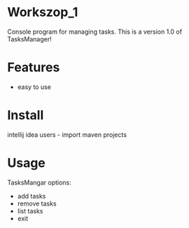 # Workszop_1
Console program for managing tasks.
This is a version 1.0 of TasksManager!

# Features
- easy to use 

# Install
intellij idea users - import maven projects

# Usage 

TasksMangar options:
- add tasks
- remove tasks
- list tasks
- exit

